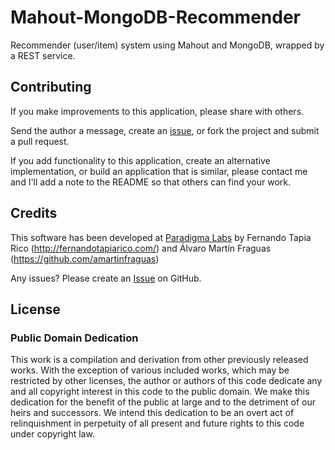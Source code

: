 Mahout-MongoDB-Recommender
================

Recommender (user/item) system using Mahout and MongoDB, wrapped by a REST service.

Contributing
------------

If you make improvements to this application, please share with others.

Send the author a message, create an [issue](https://github.com/fertapric/rdf-browser/issues), or fork the project and submit a pull request.

If you add functionality to this application, create an alternative implementation, or build an application that is similar, please contact me and I'll add a note to the README so that others can find your work.

Credits
-------

This software has been developed at [Paradigma Labs](http://labs.paradigmatecnologico.com/) by Fernando Tapia Rico (<http://fernandotapiarico.com/>) and Álvaro Martín Fraguas (<https://github.com/amartinfraguas>)

Any issues? Please create an [Issue](https://github.com/fertapric/rdf-browser/issues) on GitHub.

License
-------

### Public Domain Dedication ###

This work is a compilation and derivation from other previously released works. With the exception of various included works, which may be restricted by other licenses, the author or authors of this code dedicate any and all copyright interest in this code to the public domain. We make this dedication for the benefit of the public at large and to the detriment of our heirs and successors. We intend this dedication to be an overt act of relinquishment in perpetuity of all present and future rights to this code under copyright law.